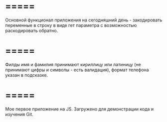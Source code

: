 # =====
Основной функционал приложения на сегодняшний день - закодировать переменные в строку в виде гет параметра с возможностью раскодировать обратно.
# =====
Филды имя и фамилия принимают кириллицу или латиницу (не принимают цифры и символы - есть валидация), формат телефона указан в подсказке.
# =====
Мое первое приложение на JS. Загружено для демонстрации кода и изучения Git.
